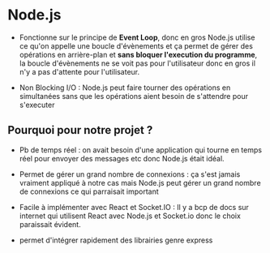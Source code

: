# Node.js

- Fonctionne sur le principe de **Event Loop**, donc en gros Node.js utilise ce qu'on appelle une boucle d'évènements et ça permet de gérer des opérations en arrière-plan et **sans bloquer l'execution du programme**, la boucle d'évènements ne se voit pas pour l'utilisateur donc en gros il n'y a pas d'attente pour l'utilisateur.

- Non Blocking I/O : Node.js peut faire tourner des opérations en simultanées sans que les opérations aient besoin de s'attendre pour s'executer

## Pourquoi pour notre projet ? 
- Pb de temps réel : on avait besoin d'une application qui tourne en temps réel pour envoyer des messages etc donc Node.js était idéal.

- Permet de gérer un grand nombre de connexions : ça s'est jamais vraiment appliqué à notre cas mais Node.js peut gérer un grand nombre de connexions ce qui parraisait important

- Facile à implémenter avec React et Socket.IO : Il y a bcp de docs sur internet qui utilisent React avec Node.js et Socket.io donc le choix paraissait évident.

- permet d'intégrer rapidement des librairies genre express